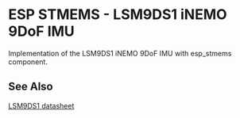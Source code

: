 # ESP STMEMS - LSM9DS1 iNEMO 9DoF IMU
 
Implementation of the LSM9DS1 iNEMO 9DoF IMU with esp_stmems component.

## See Also

[LSM9DS1 datasheet](https://www.st.com/resource/en/datasheet/lsm9ds1.pdf)
